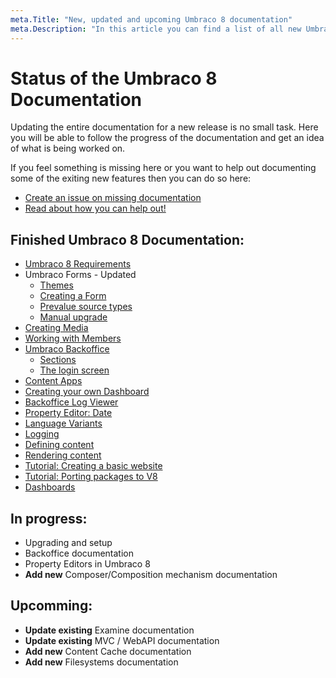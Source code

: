 ```yaml
---
meta.Title: "New, updated and upcoming Umbraco 8 documentation"
meta.Description: "In this article you can find a list of all new Umbraco 8 documentation, as well as see which documentation is currently being worked on."
---
```


# Status of the Umbraco 8 Documentation

Updating the entire documentation for a new release is no small task. Here you will be able to follow the progress of the documentation and get an idea of what is being worked on.

If you feel something is missing here or you want to help out documenting some of the exiting new features then you can do so here:

* [Create an issue on missing documentation](https://github.com/umbraco/UmbracoDocs/issues)
* [Read about how you can help out!](Contribute)

## Finished Umbraco 8 Documentation:

* [Umbraco 8 Requirements](Getting-Started/Setup/Requirements/index-v8.md)
* Umbraco Forms - Updated
    * [Themes](Add-ons/UmbracoForms/Developer/Themes/index-v8.md)
    * [Creating a Form](Add-ons/UmbracoForms/Editor/Creating-a-Form/index-v8.md)
    * [Prevalue source types](Add-ons/UmbracoForms/Editor/Defining-and-Attaching-Prevaluesources/Prevalue-source-types/index-v8.md)
    * [Manual upgrade](Add-ons/UmbracoForms/Installation/ManualUpgrade-v8.md)
* [Creating Media](Getting-Started/Data/Creating-Media/index-v8.md)
* [Working with Members](Getting-Started/Data/Members/index-v8.md)
* [Umbraco Backoffice](Getting-Started/Backoffice/index-v8)
    * [Sections](Getting-Started/Backoffice/Sections/index-v8)
    * [The login screen](Getting-Started/Backoffice/Login/index-v8)
* [Content Apps](Extending/Content-Apps/index-v8)
* [Creating your own Dashboard](Extending/Dashboards/index-v8)
* [Backoffice Log Viewer](Getting-Started/Backoffice/LogViewer/index-v8)
* [Property Editor: Date](Getting-Started/Backoffice/Property-Editors/Built-in-Property-Editors/Date/index-v8)
* [Language Variants](Getting-Started/Backoffice/Variants)
* [Logging](Getting-Started/Code/Debugging/Logging/index-v8)
* [Defining content](Getting-Started/Data/Defining-content/index-v8)
* [Rendering content](Getting-Started/Design/Rendering-Content/index-v8)
* [Tutorial: Creating a basic website](Tutorials/Creating-Basic-Site/index-v8)
* [Tutorial: Porting packages to V8](Tutorials/Porting-Packages-V8)
* [Dashboards](Extending/Dashboards/index-v8)

## In progress:

* Upgrading and setup
* Backoffice documentation
* Property Editors in Umbraco 8
* **Add new** Composer/Composition mechanism documentation

## Upcomming:

* **Update existing** Examine documentation
* **Update existing** MVC / WebAPI documentation
* **Add new** Content Cache documentation
* **Add new** Filesystems documentation

